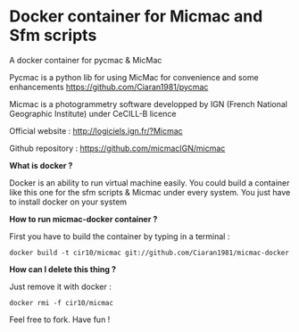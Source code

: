 # Docker container for Micmac and Sfm scripts
A docker container for pycmac & MicMac

Pycmac is a python lib for using MicMac for convenience and some enhancements
https://github.com/Ciaran1981/pycmac

Micmac is a photogrammetry software developped by IGN (French National Geographic Institute) under CeCILL-B licence

Official website : http://logiciels.ign.fr/?Micmac

Github repository : https://github.com/micmacIGN/micmac


**What is docker ?**

Docker is an ability to run virtual machine easily. You could build a container like this one for the sfm scripts & Micmac under every system. You just have to install docker on your system


**How to run micmac-docker container ?**

First you have to build the container by typing in a terminal :

`docker build -t cir10/micmac git://github.com/Ciaran1981/micmac-docker`


**How can I delete this thing ?**

Just remove it with docker : 

`docker rmi -f cir10/micmac`



Feel free to fork. Have fun !

